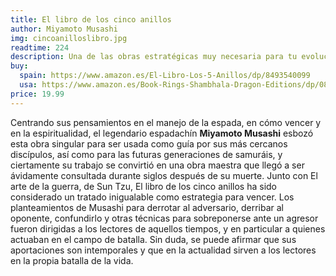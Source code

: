 ```yaml
---
title: El libro de los cinco anillos
author: Miyamoto Musashi
img: cincoanilloslibro.jpg
readtime: 224
description: Una de las obras estratégicas muy necesaria para tu evolución marcial.
buy:
  spain: https://www.amazon.es/El-Libro-Los-5-Anillos/dp/8493540099
  usa: https://www.amazon.es/Book-Rings-Shambhala-Dragon-Editions/dp/0877738688
price: 19.99
---
```


Centrando sus pensamientos en el manejo de la espada, en cómo vencer y en la espiritualidad, el legendario espadachín **Miyamoto Musashi** esbozó esta obra singular para ser usada como guía por sus más cercanos discípulos, así como para las futuras generaciones de samuráis, y ciertamente su trabajo se convirtió en una obra maestra que llegó a ser ávidamente consultada durante siglos después de su muerte. Junto con El arte de la guerra, de Sun Tzu, El libro de los cinco anillos ha sido considerado un tratado inigualable como estrategia para vencer. Los planteamientos de Musashi para derrotar al adversario, derribar al oponente, confundirlo y otras técnicas para sobreponerse ante un agresor fueron dirigidas a los lectores de aquellos tiempos, y en particular a quienes actuaban en el campo de batalla. Sin duda, se puede afirmar que sus aportaciones son intemporales y que en la actualidad sirven a los lectores en la propia batalla de la vida.



